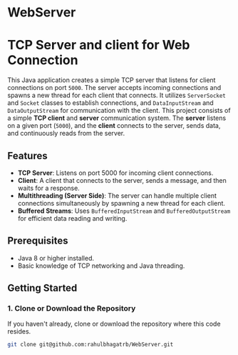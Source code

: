 # WebServer
# TCP Server and client for Web Connection

This Java application creates a simple TCP server that listens for client connections on port `5000`. The server accepts incoming connections and spawns a new thread for each client that connects. It utilizes `ServerSocket` and `Socket` classes to establish connections, and `DataInputStream` and `DataOutputStream` for communication with the client.
This project consists of a simple **TCP client** and **server** communication system. The **server** listens on a given port (`5000`), and the **client** connects to the server, sends data, and continuously reads from the server.


## Features

- **TCP Server**: Listens on port 5000 for incoming client connections.
- **Client**: A client that connects to the server, sends a message, and then waits for a response.
- **Multithreading (Server Side)**: The server can handle multiple client connections simultaneously by spawning a new thread for each client.
- **Buffered Streams**: Uses `BufferedInputStream` and `BufferedOutputStream` for efficient data reading and writing.

## Prerequisites

- Java 8 or higher installed.
- Basic knowledge of TCP networking and Java threading.

## Getting Started

### 1. Clone or Download the Repository

If you haven't already, clone or download the repository where this code resides.

```bash
git clone git@github.com:rahulbhagatrb/WebServer.git
